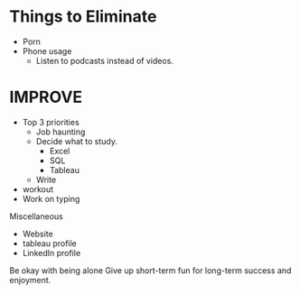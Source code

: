 
# Things to Eliminate 
- Porn
- Phone usage 
	- Listen to podcasts instead of videos.

# IMPROVE
 - Top 3 priorities 
	 - Job haunting
	 - Decide what to study. 
		 - Excel
		 - SQL
		 - Tableau 
	 - Write
 - workout 
 - Work on typing


Miscellaneous 
- Website
- tableau profile 
- LinkedIn profile

Be okay with being alone 
Give up short-term fun for long-term success and enjoyment. 

